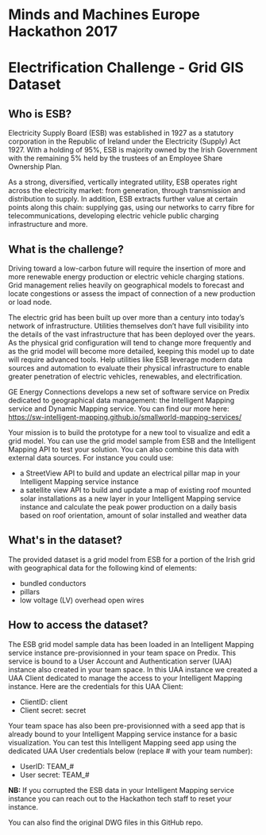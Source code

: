 # Minds and Machines Europe Hackathon 2017
# Electrification Challenge - Grid GIS Dataset

## Who is ESB?

Electricity Supply Board (ESB) was established in 1927 as a statutory corporation in the Republic of Ireland under the Electricity (Supply) Act 1927. With a holding of 95%, ESB is majority owned by the Irish Government with the remaining 5% held by the trustees of an Employee Share Ownership Plan.  

As a strong, diversified, vertically integrated utility, ESB operates right across the electricity market: from generation, through transmission and distribution to supply. In addition, ESB extracts further value at certain points along this chain: supplying gas, using our networks to carry fibre for telecommunications, developing electric vehicle public charging infrastructure and more.


## What is the challenge?

Driving toward a low-carbon future will require the insertion of more and more renewable energy production or electric vehicle charging stations. Grid management relies heavily on geographical models to forecast and locate congestions or assess the impact of connection of a new production or load node.

The electric grid has been built up over more than a century into today’s network of infrastructure. Utilities themselves don’t have full visibility into the details of the vast infrastructure that has been deployed over the years. As the physical grid configuration will tend to change more frequently and as the grid model will become more detailed, keeping this model up to date will require advanced tools. Help utilities like ESB leverage modern data sources and automation to evaluate their physical infrastructure to enable greater penetration of electric vehicles, renewables, and electrification.

GE Energy Connections develops a new set of software service on Predix dedicated to geographical data management: the Intelligent Mapping service and Dynamic Mapping service. You can find our more here:
https://sw-intelligent-mapping.github.io/smallworld-mapping-services/

Your mission is to build the prototype for a new tool to visualize and edit a grid model. You can use the grid model sample from ESB and the Intelligent Mapping API to test your solution. You can also combine this data with external data sources.
For instance you could use:
- a StreetView API to build and update an electrical pillar map in your Intelligent Mapping service instance
- a satellite view API to build and update a map of existing roof mounted solar installations as a new layer in your Intelligent Mapping service instance and calculate the peak power production on a daily basis based on roof orientation, amount of solar installed and weather data


## What's in the dataset?

The provided dataset is a grid model from ESB for a portion of the Irish grid with geographical data for the following kind of elements:
- bundled conductors
- pillars
- low voltage (LV) overhead open wires


## How to access the dataset?

The ESB grid model sample data has been loaded in an Intelligent Mapping service instance pre-provisionned in your team space on Predix. This service is bound to a User Account and Authentication server (UAA) instance also created in your team space. In this UAA instance we created a UAA Client dedicated to manage the access to your Intelligent Mapping instance.
Here are the credentials for this UAA Client:
- ClientID: client
- Client secret: secret

Your team space has also been pre-provisionned with a seed app that is already bound to your Intelligent Mapping service instance for a basic visualization.
You can test this Intelligent Mapping seed app using the dedicated UAA User credentials below (replace # with your team number):
- UserID: TEAM_#
- User secret: TEAM_#

**NB:** If you corrupted the ESB data in your Intelligent Mapping service instance you can reach out to the Hackathon tech staff to reset your instance.

You can also find the original DWG files in this GitHub repo.
